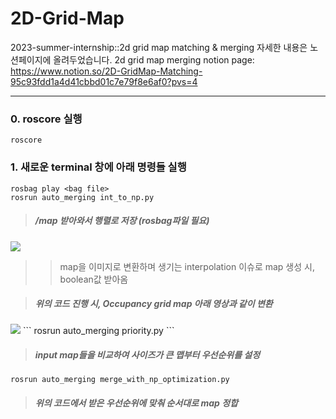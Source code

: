 # 2D-Grid-Map
2023-summer-internship::2d grid map matching &amp; merging
자세한 내용은 노션페이지에 올려두었습니다. 
2d grid map merging notion page: https://www.notion.so/2D-GridMap-Matching-95c93fdd1a4d41cbbd01c7e79f8e6af0?pvs=4


---
### 0. roscore  실행

```
roscore
```
   
### 1. 새로운 terminal 창에 아래 명령들 실행
   
```
rosbag play <bag file>   
rosrun auto_merging int_to_np.py
```
> ##### /map 받아와서 행렬로 저장 (rosbag파일 필요)
<img src="https://github.com/jiyuninha/2D-Grid-Map/assets/116269778/5312fb84-dd34-4623-ae58-a62ddb8f3eb6">

>   > map을 이미지로 변환하며 생기는 interpolation 이슈로 map 생성 시, boolean값 받아옴

> ##### 위의 코드 진행 시, Occupancy grid map 아래 영상과 같이 변환
<img src="https://github.com/jiyuninha/2D-Grid-Map/assets/116269778/dadc7328-7865-4203-8a91-7ca513279d38">
```
rosrun auto_merging priority.py
```

> ##### input map들을 비교하여 사이즈가 큰 맵부터 우선순위를 설정

```
rosrun auto_merging merge_with_np_optimization.py
```

> ##### 위의 코드에서 받은 우선순위에 맞춰 순서대로 map 정합

